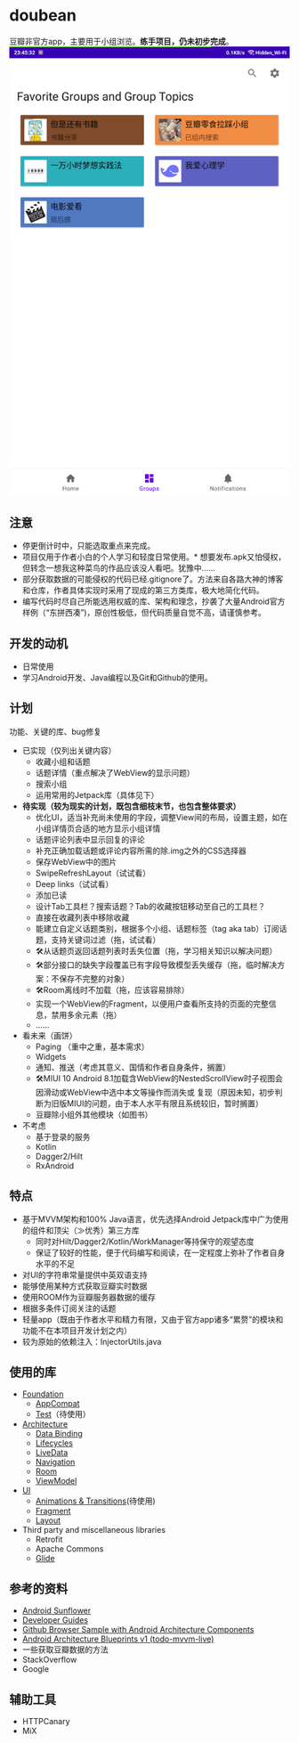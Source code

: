 doubean
=======
豆瓣非官方app，主要用于小组浏览。**练手项目，仍未初步完成**。
![preview](https://github.com/Bumblebee202111/doubean/raw/master/Screenshot_20220213_234545.png)

注意
----
* 停更倒计时中，只能选取重点来完成。
* 项目仅用于作者小白的个人学习和轻度日常使用。* 想要发布.apk又怕侵权，但转念一想我这种菜鸟的作品应该没人看吧。犹豫中……
* 部分获取数据的可能侵权的代码已经.gitignore了。方法来自各路大神的博客和仓库，作者具体实现时采用了现成的第三方类库，极大地简化代码。
* 编写代码时尽自己所能选用权威的库、架构和理念，抄袭了大量Android官方样例（“东拼西凑”)，原创性极低，但代码质量自觉不高，请谨慎参考。

开发的动机
----------

* 日常使用
* 学习Android开发、Java编程以及Git和Github的使用。

计划
----
功能、关键的库、bug修复

* 已实现（仅列出关键内容）
  * 收藏小组和话题
  * 话题详情（重点解决了WebView的显示问题）
  * 搜索小组
  * 运用常用的Jetpack库（具体见下）
* **待实现（较为现实的计划，既包含细枝末节，也包含整体要求）**
  * 优化UI，适当补充尚未使用的字段，调整View间的布局，设置主题，如在小组详情页合适的地方显示小组详情
  * 话题评论列表中显示回复的评论
  * 补充正确加载话题或评论内容所需的除.img之外的CSS选择器
  * 保存WebView中的图片
  * SwipeRefreshLayout（试试看）
  * Deep links（试试看）
  * 添加已读
  * 设计Tab工具栏？搜索话题？Tab的收藏按钮移动至自己的工具栏？
  * 直接在收藏列表中移除收藏
  * 能建立自定义话题类别，根据多个小组、话题标签（tag aka tab）订阅话题，支持关键词过滤（拖，试试看）
  * 🛠从话题页返回话题列表时丢失位置（拖，学习相关知识以解决问题）
  * 🛠部分接口的缺失字段覆盖已有字段导致模型丢失缓存（拖，临时解决方案：不保存不完整的对象）
  * 🛠Room离线时不加载（拖，应该容易排除）
  * 实现一个WebView的Fragment，以便用户查看所支持的页面的完整信息，禁用多余元素（拖）
  * ……
* 看未来（画饼）
  * Paging （重中之重，基本需求）
  * Widgets
  * 通知、推送（考虑其意义、国情和作者自身条件，搁置）
  * 🛠MIUI 10 Android 8.1加载含WebView的NestedScrollView时子视图会因滑动或WebView中选中本文等操作而消失或
    复现（原因未知，初步判断为旧版MIUI的问题，由于本人水平有限且系统较旧，暂时搁置）
  * 豆瓣除小组外其他模块（如图书）
* 不考虑
  * 基于登录的服务
  * Kotlin
  * Dagger2/Hilt
  * RxAndroid

特点
----

* 基于MVVM架构和100% Java语言，优先选择Android Jetpack库中广为使用的组件和顶尖（≫优秀）第三方库
  * 同时对Hilt/Dagger2/Kotlin/WorkManager等持保守的观望态度
  * 保证了较好的性能，便于代码编写和阅读，在一定程度上弥补了作者自身水平的不足
* 对UI的字符串常量提供中英双语支持
* 能够使用某种方式获取豆瓣实时数据
* 使用ROOM作为豆瓣服务器数据的缓存
* 根据多条件订阅关注的话题
* 轻量app（既由于作者水平和精力有限，又由于官方app诸多“累赘”的模块和功能不在本项目开发计划之内）
* 较为原始的依赖注入：InjectorUtils.java

使用的库
-------

* [Foundation][foundation]
    * [AppCompat][appcompat]
    * [Test][test]（待使用）
* [Architecture][arch]
  * [Data Binding][data-binding]
  * [Lifecycles][lifecycle]
  * [LiveData][livedata]
  * [Navigation][navigation]
  * [Room][room]
  * [ViewModel][viewmodel]
* [UI][ui]
  * [Animations & Transitions][animation]\(待使用\)
  * [Fragment][fragment]
  * [Layout][layout]
* Third party and miscellaneous libraries
  * Retrofit
  * Apache Commons
  * [Glide][glide]

[foundation]: https://developer.android.com/jetpack/components

[appcompat]: https://developer.android.com/topic/libraries/support-library/packages#v7-appcompat

[test]: https://developer.android.com/training/testing/

[arch]: https://developer.android.com/jetpack/arch/

[data-binding]: https://developer.android.com/topic/libraries/data-binding/

[lifecycle]: https://developer.android.com/topic/libraries/architecture/lifecycle

[livedata]: https://developer.android.com/topic/libraries/architecture/livedata

[navigation]: https://developer.android.com/topic/libraries/architecture/navigation/

[room]: https://developer.android.com/topic/libraries/architecture/room

[viewmodel]: https://developer.android.com/topic/libraries/architecture/viewmodel

[ui]: https://developer.android.com/guide/topics/ui

[animation]: https://developer.android.com/training/animation/

[fragment]: https://developer.android.com/guide/components/fragments

[layout]: https://developer.android.com/guide/topics/ui/declaring-layout

[glide]: https://bumptech.github.io/glide/

参考的资料
---------

* [Android Sunflower][sunflower]
* [Developer Guides][guides]
* [Github Browser Sample with Android Architecture Components][github-browser-sample]
* [Android Architecture Blueprints v1 (todo-mvvm-live)][todo-mvvm-live]
* 一些获取豆瓣数据的方法
* StackOverflow
* Google

[sunflower]: https://github.com/android/sunflower

[guides]: https://developer.android.google.cn/guide

[github-browser-sample]: https://github.com/android/architecture-components-samples/tree/master/GithubBrowserSample

[todo-mvvm-live]: https://github.com/android/architecture-samples/tree/todo-mvvm-live

辅助工具
---------

* HTTPCanary
* MiX

